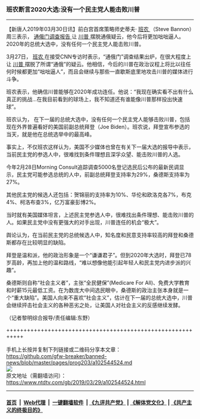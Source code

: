 ### 班农断言2020大选:没有一个民主党人能击败川普
------------------------

<div class="post_content" itemprop="articleBody">
 <p>
  【新唐人2019年03月30日讯】前白宫首席策略师史蒂夫·
  <a href="https://www.ntdtv.com/gb/班农.htm">
   班农
  </a>
  （Steve Bannon）周三表示，
  <a href="https://www.ntdtv.com/gb/通俄门调查报告.htm">
   通俄门调查报告
  </a>
  让
  <a href="https://www.ntdtv.com/gb/川普.htm">
   川普
  </a>
  摆脱通俄疑云，他今后将更加咄咄逼人。2020年的总统大选中，没有任何一个民主党人能击败川普。
 </p>
 <p>
  3月27日，
  <a href="https://www.ntdtv.com/gb/班农.htm">
   班农
  </a>
  在接受CNN专访时表示，“通俄门”调查结果出炉，在很大程度上让
  <a href="https://www.ntdtv.com/gb/川普.htm">
   川普
  </a>
  摆脱了所谓“通俄”的疑云。他相信，今后的川普在政治议程上将比以往任何时候都更加“咄咄逼人”，而且会继续与那些一直歇斯底里地攻击川普的媒体进行斗争。
 </p>
 <p>
  班农表示，他确信川普能够在2020年成功连任。他说：“我现在确实看不出有什么真正的挑战…在我目前看到的球场上，我不知道还有谁能像川普那样投出快速球”。
 </p>
 <p>
  班农认为， 在下一届的总统大选中，没有任何一个民主党人能够击败川普，包括现在外界普遍看好的美国前副总统拜登（Joe Biden）。班农说，拜登宣布参选的当天，就是他在总统选举中的最高峰。
 </p>
 <p>
  事实上，不仅班农这样认为，美国不少媒体也曾在有关下一届大选的报导中表示，当前民主党的参选人中，很难找到条件理想且深孚众望、能击败川普的人选。
 </p>
 <p>
  今年2月28日Morning Consult追踪调查5000名登记选民后公布的最新民调显示，民主党可能参选总统的人中，前副总统拜登支持率为29%，桑德斯支持率为27%。
 </p>
 <p>
  其他民主党的候选人还包括：贺锦丽的支持率为10%、华伦和欧洛克各7%，布克4%、柯洛布查3%，亿万富豪彭博2%。
 </p>
 <p>
  当时就有美国媒体坦言，上述民主党参选人中，很难找出条件理想、能击败川普的人。如果民主党中没有更强大的对手出现，川普连任的机会“极大”。
 </p>
 <p>
  舆论认为，在当前民主党的总统候选人中，知名度和民意支持率较高的拜登和桑德斯都存在比较明显的缺陷。
 </p>
 <p>
  拜登是温和派，他的政治形象是一个“谦谦君子”。但到2020年大选时，拜登已78岁高龄，再加上他的温和路线，“难以想像他能引起年轻人和民主党内进步派的兴趣”。
 </p>
 <p>
  桑德斯则自称“社会主义者”，主张“全民健保”(Medicare For All)、免费大学教育和时薪15元最低工资。在为数庞大中间选民眼中，桑德斯的政治主张本身就是一个“重大缺陷”。美国人向来不喜欢“社会主义”，估计在下一届的总统大选中，川普会继续抨击社会主义的各种恶劣之处，让美国人对社会主义的反感继续发酵。
 </p>
 <p>
  （记者黎明综合报导/责任编辑:东野）
 </p>
 <div class="single_ad">
 </div>
</div>

+++++++++++++++++++++++++++++++++++++++++++++++++++++++++++<br/><br/>
手机上长按并复制下列链接或二维码分享本文章：<br/>
https://github.com/gfw-breaker/banned-news/blob/master/pages/prog203/a102544524.md <br/>
<a href='https://github.com/gfw-breaker/banned-news/blob/master/pages/prog203/a102544524.md'><img src='https://github.com/gfw-breaker/banned-news/blob/master/pages/prog203/a102544524.md.png'/></a> <br/>
原文地址（需翻墙访问）：https://www.ntdtv.com/gb/2019/03/29/a102544524.html


------------------------
#### [首页](https://github.com/gfw-breaker/banned-news/blob/master/README.md) &nbsp;|&nbsp; [Web代理](https://github.com/labour-camp/helloworld) &nbsp;|&nbsp; [一键翻墙软件](https://github.com/gfw-breaker/nogfw/blob/master/README.md) &nbsp;| [《九评共产党》](https://github.com/gfw-breaker/9ping.md/blob/master/README.md#九评之一评共产党是什么) | [《解体党文化》](https://github.com/gfw-breaker/jtdwh.md/blob/master/README.md) | [《共产主义的终极目的》](https://github.com/gfw-breaker/gczydzjmd.md/blob/master/README.md)

